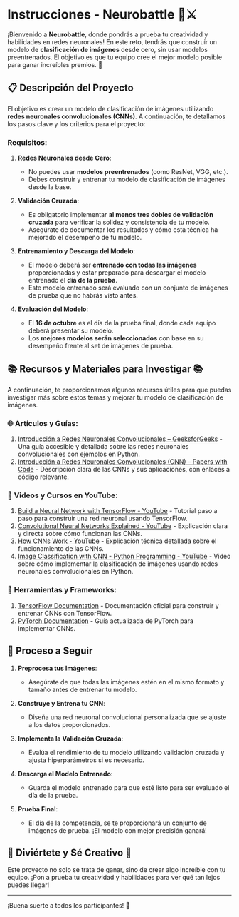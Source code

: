 # **Instrucciones - Neurobattle** 🧠⚔️

¡Bienvenido a **Neurobattle**, donde pondrás a prueba tu creatividad y habilidades en redes neuronales! En este reto, tendrás que construir un modelo de **clasificación de imágenes** desde cero, sin usar modelos preentrenados. El objetivo es que tu equipo cree el mejor modelo posible para ganar increíbles premios. 🎉

## 📋 **Descripción del Proyecto**

El objetivo es crear un modelo de clasificación de imágenes utilizando **redes neuronales convolucionales (CNNs)**. A continuación, te detallamos los pasos clave y los criterios para el proyecto:

### Requisitos:
1. **Redes Neuronales desde Cero**:
   - No puedes usar **modelos preentrenados** (como ResNet, VGG, etc.).
   - Debes construir y entrenar tu modelo de clasificación de imágenes desde la base.

2. **Validación Cruzada**:
   - Es obligatorio implementar **al menos tres dobles de validación cruzada** para verificar la solidez y consistencia de tu modelo.
   - Asegúrate de documentar los resultados y cómo esta técnica ha mejorado el desempeño de tu modelo.

3. **Entrenamiento y Descarga del Modelo**:
   - El modelo deberá ser **entrenado con todas las imágenes** proporcionadas y estar preparado para descargar el modelo entrenado el **día de la prueba**.
   - Este modelo entrenado será evaluado con un conjunto de imágenes de prueba que no habrás visto antes.

4. **Evaluación del Modelo**:
   - El **16 de octubre** es el día de la prueba final, donde cada equipo deberá presentar su modelo.
   - Los **mejores modelos serán seleccionados** con base en su desempeño frente al set de imágenes de prueba.

## 📚 **Recursos y Materiales para Investigar** 📚

A continuación, te proporcionamos algunos recursos útiles para que puedas investigar más sobre estos temas y mejorar tu modelo de clasificación de imágenes.

### 🌐 **Artículos y Guías:**
1. [Introducción a Redes Neuronales Convolucionales – GeeksforGeeks](https://www.geeksforgeeks.org/introduction-to-convolutions-using-python/) - Una guía accesible y detallada sobre las redes neuronales convolucionales con ejemplos en Python.
2. [Introducción a Redes Neuronales Convolucionales (CNN) – Papers with Code](https://paperswithcode.com/method/convolutional-neural-network) - Descripción clara de las CNNs y sus aplicaciones, con enlaces a código relevante.

### 🎥 **Videos y Cursos en YouTube:**
1. [Build a Neural Network with TensorFlow - YouTube](https://www.youtube.com/watch?v=tPYj3fFJGjk) - Tutorial paso a paso para construir una red neuronal usando TensorFlow.
2. [Convolutional Neural Networks Explained - YouTube](https://www.youtube.com/watch?v=YRhxdVk_sIs) - Explicación clara y directa sobre cómo funcionan las CNNs.
3. [How CNNs Work - YouTube](https://www.youtube.com/watch?v=aircAruvnKk) - Explicación técnica detallada sobre el funcionamiento de las CNNs.
4. [Image Classification with CNN - Python Programming - YouTube](https://www.youtube.com/watch?v=deyyYnYn3gM) - Video sobre cómo implementar la clasificación de imágenes usando redes neuronales convolucionales en Python.

### 🔧 **Herramientas y Frameworks**:
1. [TensorFlow Documentation](https://www.tensorflow.org/tutorials/images/cnn) - Documentación oficial para construir y entrenar CNNs con TensorFlow.
2. [PyTorch Documentation](https://pytorch.org/tutorials/beginner/blitz/cifar10_tutorial.html) - Guía actualizada de PyTorch para implementar CNNs.


## 🏁 **Proceso a Seguir**

1. **Preprocesa tus Imágenes**:
   - Asegúrate de que todas las imágenes estén en el mismo formato y tamaño antes de entrenar tu modelo.

2. **Construye y Entrena tu CNN**:
   - Diseña una red neuronal convolucional personalizada que se ajuste a los datos proporcionados.
   
3. **Implementa la Validación Cruzada**:
   - Evalúa el rendimiento de tu modelo utilizando validación cruzada y ajusta hiperparámetros si es necesario.

4. **Descarga el Modelo Entrenado**:
   - Guarda el modelo entrenado para que esté listo para ser evaluado el día de la prueba.

5. **Prueba Final**:
   - El día de la competencia, se te proporcionará un conjunto de imágenes de prueba. ¡El modelo con mejor precisión ganará!

## 🎉 **Diviértete y Sé Creativo** 🎉

Este proyecto no solo se trata de ganar, sino de crear algo increíble con tu equipo. ¡Pon a prueba tu creatividad y habilidades para ver qué tan lejos puedes llegar!

---

¡Buena suerte a todos los participantes! 🚀

